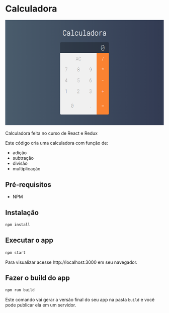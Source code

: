 # Calculadora

![Calculadora](./Calculadora.png)

Calculadora feita no  curso de React e Redux

Este código cria uma calculadora com função de:

- adição
- subtração
- divisão
- multiplicação

## Pré-requisitos

- NPM

## Instalação

```sh
npm install
```

## Executar o app

```sh
npm start
```

Para visualizar acesse http://localhost:3000 em seu navegador.

## Fazer o build do app

```sh
npm run build
```
Este comando vai gerar a versão final do seu app na pasta `build` e você pode publicar ela em um servidor.